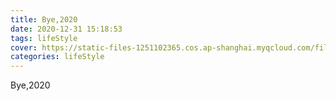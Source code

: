 ```yaml
---
title: Bye,2020
date: 2020-12-31 15:18:53
tags: lifeStyle
cover: https://static-files-1251102365.cos.ap-shanghai.myqcloud.com/files/9wTWFyInJ4Y.jpg
categories: lifeStyle
---
```


Bye,2020
